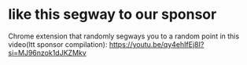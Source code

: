 # like this segway to our sponsor
Chrome extension that randomly segways you to a random point in this video(ltt sponsor compilation): https://youtu.be/qy4ehIfEj8I?si=MJ96nzok1dJKZMkv
